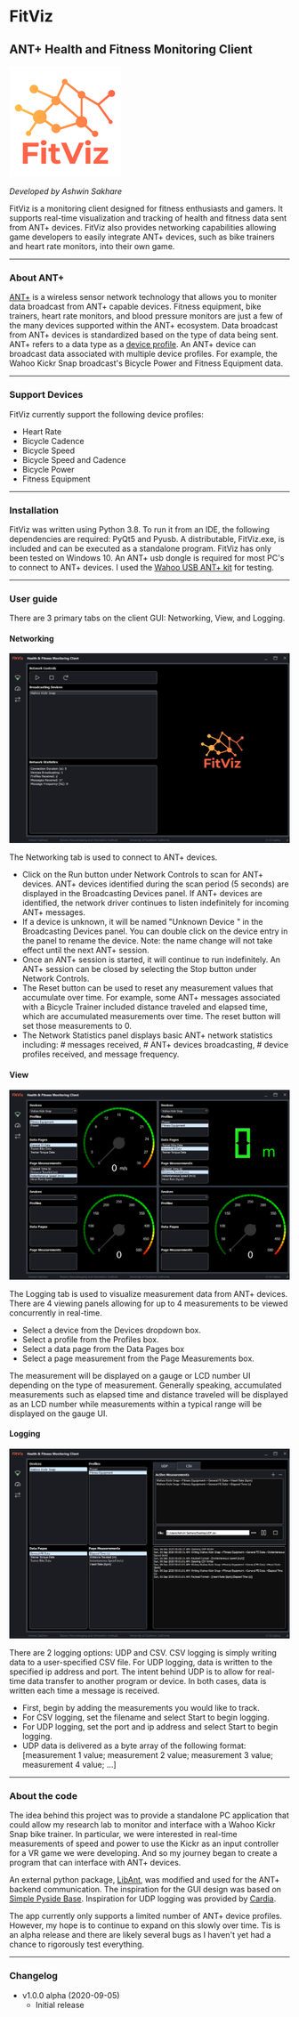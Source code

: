 # FitViz
## ANT+ Health and Fitness Monitoring Client

![FitViz Banner](https://raw.githubusercontent.com/arsakhar/fitviz/master/readme/Logo.png)

_Developed by Ashwin Sakhare_

FitViz is a monitoring client designed for fitness enthusiasts and gamers. It supports real-time visualization and tracking of health and fitness data sent from ANT+ devices. FitViz also provides networking capabilities allowing game developers to easily integrate ANT+ devices, such as bike trainers and heart rate monitors, into their own game.

- - - -

### About ANT+

<a href="https://www.thisisant.com/" target="_blank">ANT+</a> is a wireless sensor network technology that allows you to moniter data broadcast from ANT+ capable devices. Fitness equipment, bike trainers, heart rate monitors, and blood pressure monitors are just a few of the many devices supported within the ANT+ ecosystem. Data broadcast from ANT+ devices is standardized based on the type of data being sent. ANT+ refers to a data type as a <a href="https://www.thisisant.com/developer/ant-plus/device-profiles" target="_blank">device profile</a>. An ANT+ device can broadcast data associated with multiple device profiles. For example, the Wahoo Kickr Snap broadcast's Bicycle Power and Fitness Equipment data.

- - - -

### Support Devices
 
FitViz currently support the following device profiles:
* Heart Rate
* Bicycle Cadence
* Bicycle Speed
* Bicycle Speed and Cadence
* Bicycle Power
* Fitness Equipment

- - - -

### Installation

FitViz was written using Python 3.8. To run it from an IDE, the following dependencies are required: PyQt5 and Pyusb. A distributable, FitViz.exe, is included and can be executed as a standalone program. FitViz has only been tested on Windows 10. An ANT+ usb dongle is required for most PC's to connect to ANT+ devices. I used the <a href="https://www.wahoofitness.com/devices/bike-trainers/usb-ant-kit" target="_blank">Wahoo USB ANT+ kit</a> for testing.

- - - -

### User guide

There are 3 primary tabs on the client GUI: Networking, View, and Logging.

#### Networking

![Networking Tab](https://raw.githubusercontent.com/arsakhar/fitviz/master/readme/Networking.png)

The Networking tab is used to connect to ANT+ devices. 

* Click on the Run button under Network Controls to scan for ANT+ devices. ANT+ devices identified during the scan period (5 seconds) are displayed in the Broadcasting Devices panel. If ANT+ devices are identified, the network driver continues to listen indefinitely for incoming ANT+ messages.
* If a device is unknown, it will be named "Unknown Device <device number>" in the Broadcasting Devices panel. You can double click on the device entry in the panel to rename the device. Note: the name change will not take effect until the next ANT+ session.
* Once an ANT+ session is started, it will continue to run indefinitely. An ANT+ session can be closed by selecting the Stop button under Network Controls.
* The Reset button can be used to reset any measurement values that accumulate over time. For example, some ANT+ messages associated with a Bicycle Trainer included distance traveled and elapsed time, which are accumulated measurements over time. The reset button will set those measurements to 0.
* The Network Statistics panel displays basic ANT+ network statistics including: # messages received, # ANT+ devices broadcasting, # device profiles received, and message frequency.

#### View

![View Tab](https://raw.githubusercontent.com/arsakhar/fitviz/master/readme/View.png)

The Logging tab is used to visualize measurement data from ANT+ devices. There are 4 viewing panels allowing for up to 4 measurements to be viewed concurrently in real-time.

* Select a device from the Devices dropdown box.
* Select a profile from the Profiles box.
* Select a data page from the Data Pages box
* Select a page measurement from the Page Measurements box.

The measurement will be displayed on a gauge or LCD number UI depending on the type of measurement. Generally speaking, accumulated measurements such as elapsed time and distance traveled will be displayed as an LCD number while measurements within a typical range will be displayed on the gauge UI.

#### Logging

![Logging Tab](https://raw.githubusercontent.com/arsakhar/fitviz/master/readme/CSV.png)

There are 2 logging options: UDP and CSV. CSV logging is simply writing data to a user-specified CSV file. For UDP logging, data is written to the specified ip address and port. The intent behind UDP is to allow for real-time data transfer to another program or device. In both cases, data is written each time a message is received.

* First, begin by adding the measurements you would like to track.
* For CSV logging, set the filename and select Start to begin logging.
* For UDP logging, set the port and ip address and select Start to begin logging.
* UDP data is delivered as a byte array of the following format: [measurement 1 value; measurement 2 value; measurement 3 value; measurement 4 value; ...]

- - - -

### About the code
The idea behind this project was to provide a standalone PC application that could allow my research lab to monitor and interface with a Wahoo Kickr Snap bike trainer. In particular, we were interested in real-time measurements of speed and power to use the Kickr as an input controller for a VR game we were developing. And so my journey began to create a program that can interface with ANT+ devices.

An external python package, <a href="https://github.com/half2me/libant" target="_blank">LibAnt</a>, was modified and used for the ANT+ backend communication. The inspiration for the GUI design was based on <a href="https://github.com/Wanderson-Magalhaes/Simple_PySide_Base" target="_blank">Simple Pyside Base</a>. Inspiration for UDP logging was provided by <a href="https://github.com/uwburn/cardia" target="_blank">Cardia</a>.

The app currently only supports a limited number of ANT+ device profiles. However, my hope is to continue to expand on this slowly over time. Tis is an alpha release and there are likely several bugs as I haven't yet had a chance to rigorously test everything.

- - - -

### Changelog
* v1.0.0 alpha (2020-09-05)
  * Initial release